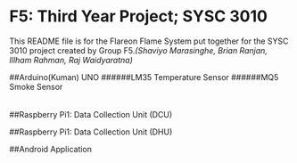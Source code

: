 # F5: Third Year Project; SYSC 3010
This README file is for the Flareon Flame System put together for the SYSC 3010 project created by Group F5.*(Shaviyo Marasinghe, Brian Ranjan, Illham Rahman, Raj Waidyaratna)*


##Arduino(Kuman) UNO
######LM35 Temperature Sensor
######MQ5 Smoke Sensor
######
##Raspberry Pi1: Data Collection Unit (DCU)

##Raspberry Pi1: Data Collection Unit (DHU)

##Android Application
